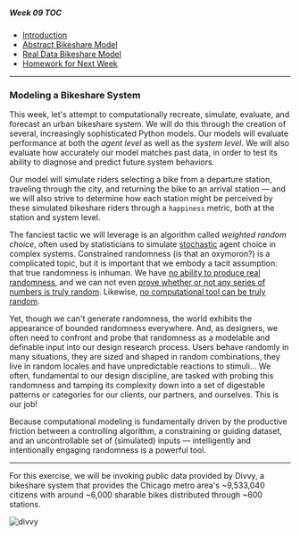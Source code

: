##### Week 09 TOC
- [Introduction](readme.md)
- [Abstract Bikeshare Model](abstract_model.md)
- [Real Data Bikeshare Model](data_model.md)
- [Homework for Next Week](homework.md)

-----

### Modeling a Bikeshare System

This week, let's attempt to computationally recreate, simulate, evaluate, and forecast an urban bikeshare system. We will do this through the creation of several, increasingly sophisticated Python models. Our models will evaluate performance at both the *agent level* as well as the *system level*. We will also evaluate how accurately our model matches past data, in order to test its ability to diagnose and predict future system behaviors.

Our model will simulate riders selecting a bike from a departure station, traveling through the city, and returning the bike to an arrival station — and we will also strive to determine how each station might be perceived by these simulated bikeshare riders through a `happiness` metric, both at the station and system level. 

The fanciest tactic we will leverage is an algorithm called *weighted random choice*, often used by statisticians to simulate [stochastic](https://en.wikipedia.org/wiki/Stochastic) agent choice in complex systems. Constrained randomness (is that an oxymoron?) is a complicated topic, but it is important that we embody a tacit assumption: that true randomness is inhuman. We have [no ability to produce real randomness](http://people.ischool.berkeley.edu/~nick/aaronson-oracle/index.html), and we can not even [prove whether or not any series of numbers is truly random](https://en.wikipedia.org/wiki/Pseudorandomness). Likewise, [no computational tool can be truly random](https://en.wikipedia.org/wiki/Pseudorandom_number_generator).

Yet, though we can't generate randomness, the world exhibits the appearance of bounded randomness everywhere. And, as designers, we often need to confront and probe that randomness as a modelable and definable input into our design research process. Users behave randomly in many situations, they are sized and shaped in random combinations, they live in random locales and have unpredictable reactions to stimuli... We often, fundamental to our design discipline, are tasked with probing this randomness and tamping its complexity down into a set of digestable patterns or categories for our clients, our partners, and ourselves. This is our job!

Because computational modeling is fundamentally driven by the productive friction between a controlling algorithm, a constraining or guiding dataset, and an uncontrollable set of (simulated) inputs — intelligently and intentionally engaging randomness is a powerful tool. 

-----

For this exercise, we will be invoking public data provided by Divvy, a bikeshare system that provides the Chicago metro area's ~9,533,040 citizens with around ~6,000 sharable bikes distributed through ~600 stations.

![divvy](https://www.firebellydesign.com/uploads/work/divvy/b0_0__01Divvy.jpg)
